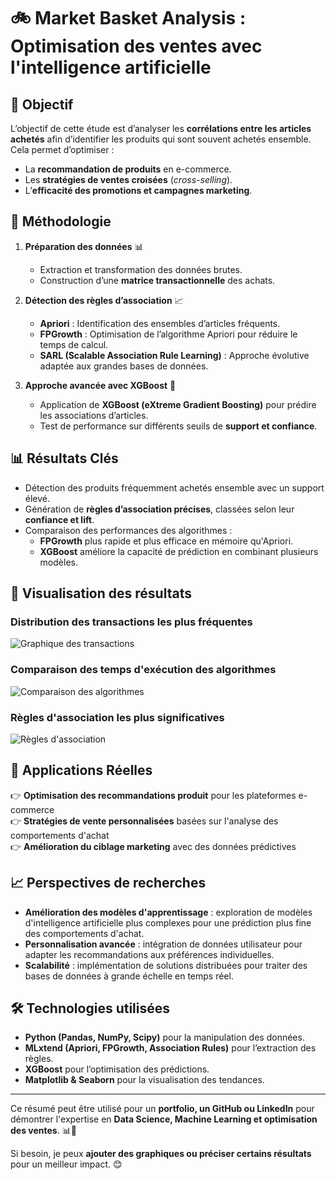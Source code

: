 # 🚲 Market Basket Analysis : Optimisation des ventes avec l'intelligence artificielle

## 🎯 Objectif
L’objectif de cette étude est d’analyser les **corrélations entre les articles achetés** afin d’identifier les produits qui sont souvent achetés ensemble. Cela permet d’optimiser :
- La **recommandation de produits** en e-commerce.
- Les **stratégies de ventes croisées** (*cross-selling*).
- L’**efficacité des promotions et campagnes marketing**.

## 🔬 Méthodologie

1. **Préparation des données** 📊
   - Extraction et transformation des données brutes.
   - Construction d’une **matrice transactionnelle** des achats.

2. **Détection des règles d’association** 📈
   - **Apriori** : Identification des ensembles d’articles fréquents.
   - **FPGrowth** : Optimisation de l’algorithme Apriori pour réduire le temps de calcul.
   - **SARL (Scalable Association Rule Learning)** : Approche évolutive adaptée aux grandes bases de données.

3. **Approche avancée avec XGBoost** 🚀
   - Application de **XGBoost (eXtreme Gradient Boosting)** pour prédire les associations d’articles.
   - Test de performance sur différents seuils de **support et confiance**.

## 📊 Résultats Clés

- Détection des produits fréquemment achetés ensemble avec un support élevé.
- Génération de **règles d’association précises**, classées selon leur **confiance et lift**.
- Comparaison des performances des algorithmes :
  - **FPGrowth** plus rapide et plus efficace en mémoire qu'Apriori.
  - **XGBoost** améliore la capacité de prédiction en combinant plusieurs modèles.

## 🌈 Visualisation des résultats

### Distribution des transactions les plus fréquentes
![Graphique des transactions](path/to/transactions_chart.png)

### Comparaison des temps d'exécution des algorithmes
![Comparaison des algorithmes](path/to/performance_chart.png)

### Règles d'association les plus significatives
![Règles d'association](path/to/association_rules_chart.png)

## 🚀 Applications Réelles

👉 **Optimisation des recommandations produit** pour les plateformes e-commerce  
👉 **Stratégies de vente personnalisées** basées sur l'analyse des comportements d'achat  
👉 **Amélioration du ciblage marketing** avec des données prédictives  

## 📈 Perspectives de recherches

- **Amélioration des modèles d'apprentissage** : exploration de modèles d'intelligence artificielle plus complexes pour une prédiction plus fine des comportements d'achat.
- **Personnalisation avancée** : intégration de données utilisateur pour adapter les recommandations aux préférences individuelles.
- **Scalabilité** : implémentation de solutions distribuées pour traiter des bases de données à grande échelle en temps réel.

## 🛠 Technologies utilisées

- **Python (Pandas, NumPy, Scipy)** pour la manipulation des données.
- **MLxtend (Apriori, FPGrowth, Association Rules)** pour l’extraction des règles.
- **XGBoost** pour l’optimisation des prédictions.
- **Matplotlib & Seaborn** pour la visualisation des tendances.

---

Ce résumé peut être utilisé pour un **portfolio, un GitHub ou LinkedIn** pour démontrer l'expertise en **Data Science, Machine Learning et optimisation des ventes**. 📊🚀  

Si besoin, je peux **ajouter des graphiques ou préciser certains résultats** pour un meilleur impact. 😊

